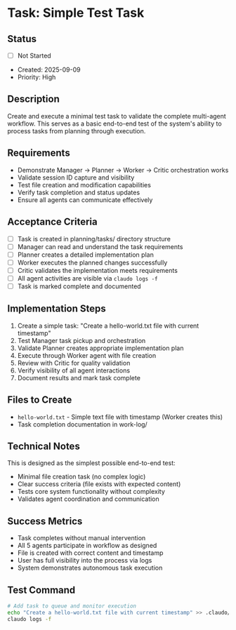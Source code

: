 # Task: Simple Test Task

## Status
- [ ] Not Started
- Created: 2025-09-09
- Priority: High

## Description
Create and execute a minimal test task to validate the complete multi-agent workflow. This serves as a basic end-to-end test of the system's ability to process tasks from planning through execution.

## Requirements
- Demonstrate Manager → Planner → Worker → Critic orchestration works
- Validate session ID capture and visibility
- Test file creation and modification capabilities
- Verify task completion and status updates
- Ensure all agents can communicate effectively

## Acceptance Criteria
- [ ] Task is created in planning/tasks/ directory structure
- [ ] Manager can read and understand the task requirements  
- [ ] Planner creates a detailed implementation plan
- [ ] Worker executes the planned changes successfully
- [ ] Critic validates the implementation meets requirements
- [ ] All agent activities are visible via `claudo logs -f`
- [ ] Task is marked complete and documented

## Implementation Steps
1. Create a simple task: "Create a hello-world.txt file with current timestamp"
2. Test Manager task pickup and orchestration
3. Validate Planner creates appropriate implementation plan
4. Execute through Worker agent with file creation
5. Review with Critic for quality validation
6. Verify visibility of all agent interactions
7. Document results and mark task complete

## Files to Create
- `hello-world.txt` - Simple text file with timestamp (Worker creates this)
- Task completion documentation in work-log/

## Technical Notes
This is designed as the simplest possible end-to-end test:
- Minimal file creation task (no complex logic)  
- Clear success criteria (file exists with expected content)
- Tests core system functionality without complexity
- Validates agent coordination and communication

## Success Metrics
- Task completes without manual intervention
- All 5 agents participate in workflow as designed
- File is created with correct content and timestamp
- User has full visibility into the process via logs
- System demonstrates autonomous task execution

## Test Command
```bash
# Add task to queue and monitor execution
echo "Create a hello-world.txt file with current timestamp" >> .claudo/queue.txt
claudo logs -f
```